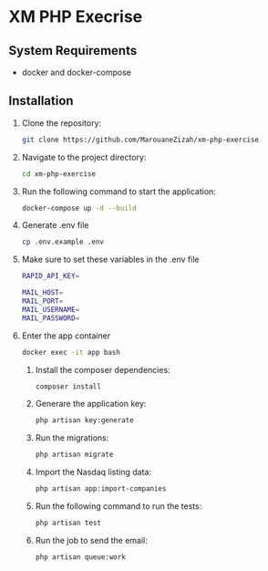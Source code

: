 # XM PHP Execrise

## System Requirements

- docker and docker-compose

## Installation

1. Clone the repository:

   ```bash
   git clone https://github.com/MarouaneZizah/xm-php-exercise
    ```

2. Navigate to the project directory:

   ```bash
   cd xm-php-exercise
   ```

3. Run the following command to start the application:

    ```bash
   docker-compose up -d --build
    ```

4. Generate .env file
   ```bash
   cp .env.example .env
    ```

5. Make sure to set these variables in the .env file

    ```bash
   RAPID_API_KEY=
   
   MAIL_HOST=
   MAIL_PORT=
   MAIL_USERNAME=
   MAIL_PASSWORD=
    ```

6. Enter the app container

    ```bash
    docker exec -it app bash
    ```

    1. Install the composer dependencies:

       ```bash
       composer install
       ```

   2. Generare the application key:

      ```bash
      php artisan key:generate
        ```

   3. Run the migrations:

      ```bash
      php artisan migrate
        ```
   4. Import the Nasdaq listing data:

      ```bash
      php artisan app:import-companies
        ```
      
   5. Run the following command to run the tests:

        ```bash
        php artisan test
        ```
   
   6. Run the job to send the email:

       ```bash
       php artisan queue:work
       ```
